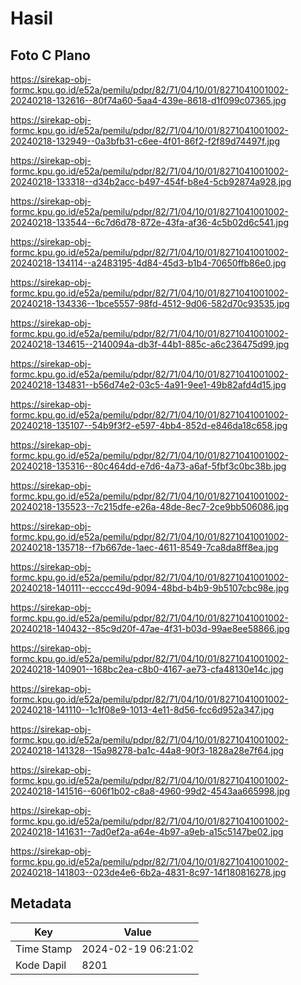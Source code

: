 # Hasil

## Foto C Plano

https://sirekap-obj-formc.kpu.go.id/e52a/pemilu/pdpr/82/71/04/10/01/8271041001002-20240218-132616--80f74a60-5aa4-439e-8618-d1f099c07365.jpg

https://sirekap-obj-formc.kpu.go.id/e52a/pemilu/pdpr/82/71/04/10/01/8271041001002-20240218-132949--0a3bfb31-c6ee-4f01-86f2-f2f89d74497f.jpg

https://sirekap-obj-formc.kpu.go.id/e52a/pemilu/pdpr/82/71/04/10/01/8271041001002-20240218-133318--d34b2acc-b497-454f-b8e4-5cb92874a928.jpg

https://sirekap-obj-formc.kpu.go.id/e52a/pemilu/pdpr/82/71/04/10/01/8271041001002-20240218-133544--6c7d6d78-872e-43fa-af36-4c5b02d6c541.jpg

https://sirekap-obj-formc.kpu.go.id/e52a/pemilu/pdpr/82/71/04/10/01/8271041001002-20240218-134114--a2483195-4d84-45d3-b1b4-70650ffb86e0.jpg

https://sirekap-obj-formc.kpu.go.id/e52a/pemilu/pdpr/82/71/04/10/01/8271041001002-20240218-134336--1bce5557-98fd-4512-9d06-582d70c93535.jpg

https://sirekap-obj-formc.kpu.go.id/e52a/pemilu/pdpr/82/71/04/10/01/8271041001002-20240218-134615--2140094a-db3f-44b1-885c-a6c236475d99.jpg

https://sirekap-obj-formc.kpu.go.id/e52a/pemilu/pdpr/82/71/04/10/01/8271041001002-20240218-134831--b56d74e2-03c5-4a91-9ee1-49b82afd4d15.jpg

https://sirekap-obj-formc.kpu.go.id/e52a/pemilu/pdpr/82/71/04/10/01/8271041001002-20240218-135107--54b9f3f2-e597-4bb4-852d-e846da18c658.jpg

https://sirekap-obj-formc.kpu.go.id/e52a/pemilu/pdpr/82/71/04/10/01/8271041001002-20240218-135316--80c464dd-e7d6-4a73-a6af-5fbf3c0bc38b.jpg

https://sirekap-obj-formc.kpu.go.id/e52a/pemilu/pdpr/82/71/04/10/01/8271041001002-20240218-135523--7c215dfe-e26a-48de-8ec7-2ce9bb506086.jpg

https://sirekap-obj-formc.kpu.go.id/e52a/pemilu/pdpr/82/71/04/10/01/8271041001002-20240218-135718--f7b667de-1aec-4611-8549-7ca8da8ff8ea.jpg

https://sirekap-obj-formc.kpu.go.id/e52a/pemilu/pdpr/82/71/04/10/01/8271041001002-20240218-140111--ecccc49d-9094-48bd-b4b9-9b5107cbc98e.jpg

https://sirekap-obj-formc.kpu.go.id/e52a/pemilu/pdpr/82/71/04/10/01/8271041001002-20240218-140432--85c9d20f-47ae-4f31-b03d-99ae8ee58866.jpg

https://sirekap-obj-formc.kpu.go.id/e52a/pemilu/pdpr/82/71/04/10/01/8271041001002-20240218-140901--168bc2ea-c8b0-4167-ae73-cfa48130e14c.jpg

https://sirekap-obj-formc.kpu.go.id/e52a/pemilu/pdpr/82/71/04/10/01/8271041001002-20240218-141110--1c1f08e9-1013-4e11-8d56-fcc6d952a347.jpg

https://sirekap-obj-formc.kpu.go.id/e52a/pemilu/pdpr/82/71/04/10/01/8271041001002-20240218-141328--15a98278-ba1c-44a8-90f3-1828a28e7f64.jpg

https://sirekap-obj-formc.kpu.go.id/e52a/pemilu/pdpr/82/71/04/10/01/8271041001002-20240218-141516--606f1b02-c8a8-4960-99d2-4543aa665998.jpg

https://sirekap-obj-formc.kpu.go.id/e52a/pemilu/pdpr/82/71/04/10/01/8271041001002-20240218-141631--7ad0ef2a-a64e-4b97-a9eb-a15c5147be02.jpg

https://sirekap-obj-formc.kpu.go.id/e52a/pemilu/pdpr/82/71/04/10/01/8271041001002-20240218-141803--023de4e6-6b2a-4831-8c97-14f180816278.jpg


## Metadata

| Key        | Value               |
| ---------- | ------------------- |
| Time Stamp | 2024-02-19 06:21:02 |
| Kode Dapil | 8201                |



